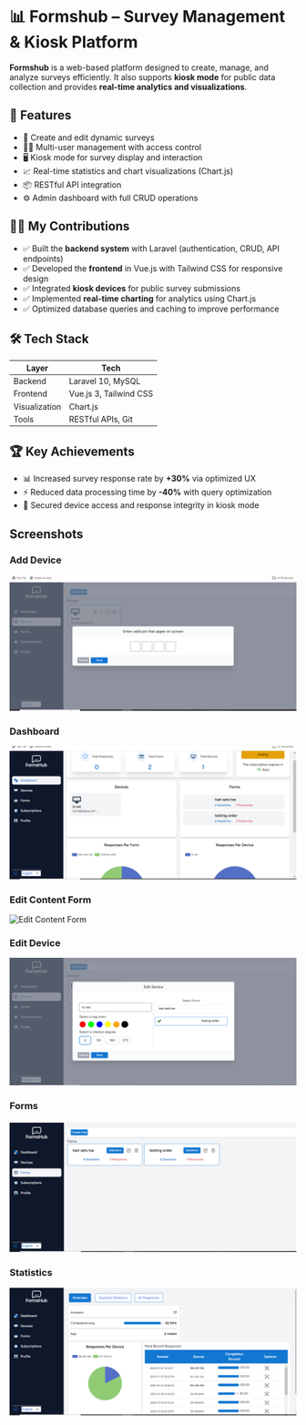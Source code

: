 # 📊 Formshub – Survey Management & Kiosk Platform

**Formshub** is a web-based platform designed to create, manage, and analyze surveys efficiently. It also supports **kiosk mode** for public data collection and provides **real-time analytics and visualizations**.


## 🚀 Features

- 🔧 Create and edit dynamic surveys
- 🧑‍💼 Multi-user management with access control
- 🖥️ Kiosk mode for survey display and interaction
- 📈 Real-time statistics and chart visualizations (Chart.js)
- 📦 RESTful API integration
- ⚙️ Admin dashboard with full CRUD operations

## 👨‍💻 My Contributions

- ✅ Built the **backend system** with Laravel (authentication, CRUD, API endpoints)
- ✅ Developed the **frontend** in Vue.js with Tailwind CSS for responsive design
- ✅ Integrated **kiosk devices** for public survey submissions
- ✅ Implemented **real-time charting** for analytics using Chart.js
- ✅ Optimized database queries and caching to improve performance


## 🛠️ Tech Stack

| Layer        | Tech                      |
|--------------|---------------------------|
| Backend      | Laravel 10, MySQL         |
| Frontend     | Vue.js 3, Tailwind CSS    |
| Visualization| Chart.js                  |
| Tools        | RESTful APIs, Git         |


## 🏆 Key Achievements

- 📊 Increased survey response rate by **+30%** via optimized UX
- ⚡ Reduced data processing time by **-40%** with query optimization
- 🔐 Secured device access and response integrity in kiosk mode


## Screenshots

### Add Device
![Add Device](screenshots/Add%20Device.png)

### Dashboard
![Dashboard](screenshots/dashboard.png)

### Edit Content Form
![Edit Content Form](screenshots/Edit%20Content%20Form.png)

### Edit Device
![Edit Device](screenshots/Edit%20Device.png)

### Forms
![Forms](screenshots/Forms.png)

### Statistics
![Statistics](screenshots/Statistics.png)

